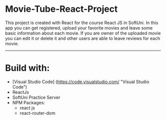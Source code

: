 # Movie-Tube-React-Project

This project is created with React for the course React JS in SoftUni.
In this app you can get registered, upload your favorite movies and leave some basic information about each movie. If you are owner of the uploaded movie you can edit it or delete it and other users are able to leave reviews for each movie.

-------------------------------------------------------------------------------------------------------------------------------------------------------------------------

# Build with: 
  - [Visual Studio Code] (https://code.visualstudio.com/ "Visual Studio Code")
  - ReactJs
  - SoftUni Practice Server
  - NPM Packages:
    - react js
    - react-router-dom
